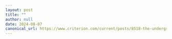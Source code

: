 ```yaml
---
layout: post
title: ""
author: null
date: 2024-08-07
canonical_url: https://www.criterion.com/current/posts/8518-the-underground-railroad-the-wound-and-the-remedy?utm_source=pocket_saves
---
```


